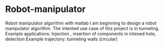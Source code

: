 # Robot-manipulator
Robot manipulator algorithm with matlab
I am beginning to design a robot manipulator algorithm. The intented use case of this project is in tunneling.
Example applications: Injection , insertion of components in intened hole, detection
Example trajectory: tunneling walls (circular)
